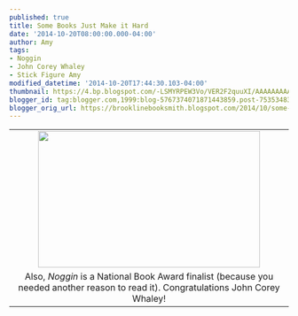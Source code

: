 ```yaml
---
published: true
title: Some Books Just Make it Hard
date: '2014-10-20T08:00:00.000-04:00'
author: Amy
tags:
- Noggin
- John Corey Whaley
- Stick Figure Amy
modified_datetime: '2014-10-20T17:44:30.103-04:00'
thumbnail: https://4.bp.blogspot.com/-LSMYRPEW3Vo/VER2F2quuXI/AAAAAAAAAss/tjcn2qe7t8A/s72-c/Noggin.jpg
blogger_id: tag:blogger.com,1999:blog-5767374071871443859.post-7535348340413050092
blogger_orig_url: https://brooklinebooksmith.blogspot.com/2014/10/some-books-just-make-it-hard.html
---
```


<table align="center" cellpadding="0" cellspacing="0" class="tr-caption-container" style="margin-left: auto; margin-right: auto; text-align: center;"><tbody><tr><td style="text-align: center;"><a href="https://4.bp.blogspot.com/-LSMYRPEW3Vo/VER2F2quuXI/AAAAAAAAAss/tjcn2qe7t8A/s1600/Noggin.jpg" imageanchor="1" style="margin-left: auto; margin-right: auto;"><img border="0" src="https://4.bp.blogspot.com/-LSMYRPEW3Vo/VER2F2quuXI/AAAAAAAAAss/tjcn2qe7t8A/s1600/Noggin.jpg" height="247" width="400" /></a></td></tr><tr><td class="tr-caption" style="text-align: center;">Also, <i>Noggin</i> is a National Book Award finalist (because you needed another reason to read it). Congratulations John Corey Whaley!</td></tr></tbody></table><br />